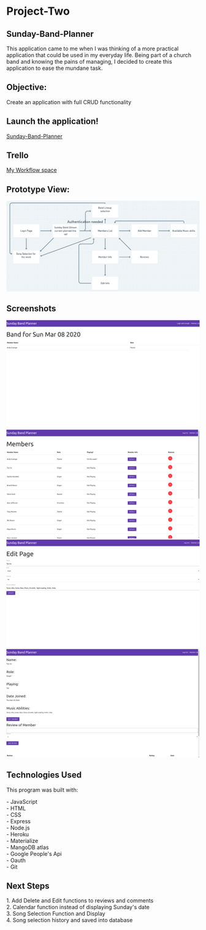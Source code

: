 # Project-Two
<h2>Sunday-Band-Planner</h2>
<p>This application came to me when I was thinking of a more practical application that could be used in my everyday life. Being part of a church band and knowing the pains of managing, I decided to create this application to ease the mundane task.</p>
<h2>Objective:</h2>
<p>Create an application with full CRUD functionality</p>
<h2>Launch the application! </h2>
<p><a target="_blank" rel="noopener noreferrer" href="https://sunday-band-planner.herokuapp.com/">Sunday-Band-Planner</a></p>
<h2>Trello</h2>
<p><a target="_blank" rel="noopener noreferrer" href="https://trello.com/b/kX6lgmwK/sunday-band-planner">My Workflow space</a></p>
<h2>Prototype View:</h2>
<img src="img/sunday-band-planner-wireframe.png"><br>
<h2>Screenshots</h2>
<img src="img/SSone.png"> <br>
<img src="img/SStwo.png"><br>
<img src="img/SSthree.png"><br>
<img src="img/SSfour.png"><br>
<h2>Technologies Used</h2>
<p>This program was built with: </p> 
- JavaScript <br>
- HTML <br>
- CSS <br>
- Express <br>
- Node.js <br>
- Heroku <br>
- Materialize <br>
- MangoDB atlas <br>
- Google People's Api <br>
- Oauth <br>
- Git
<h2>Next Steps</h2>
1. Add Delete and Edit functions to reviews and comments <br>
2. Calendar function instead of displaying Sunday's date <br>
3. Song Selection Function and Display <br>
4. Song selection history and saved into database 